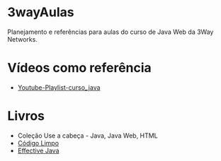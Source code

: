 # 3wayAulas
Planejamento e referências para aulas do curso de Java Web da 3Way Networks.

# Vídeos como referência
* [Youtube-Playlist-curso_java](https://www.youtube.com/watch?v=CLJOkW_Bchk&list=PLc_5R8jc8TMIBvTCdYUcPXgZLz_82Cafs)

# Livros
* Coleção Use a cabeça - Java, Java Web, HTML
* [Código Limpo](https://www.amazon.com.br/C%C3%B3digo-Limpo-Habilidades-Pr%C3%A1ticas-Software/dp/8576082675)
* [Effective Java](https://www.amazon.com/Effective-Java-2nd-Joshua-Bloch/dp/0321356683)

